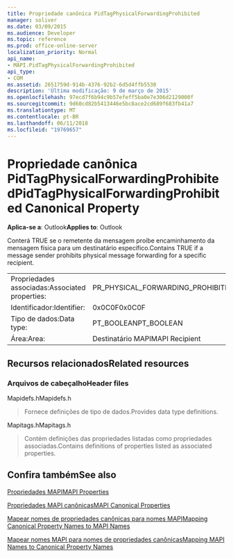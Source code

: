 ```yaml
---
title: Propriedade canônica PidTagPhysicalForwardingProhibited
manager: soliver
ms.date: 03/09/2015
ms.audience: Developer
ms.topic: reference
ms.prod: office-online-server
localization_priority: Normal
api_name:
- MAPI.PidTagPhysicalForwardingProhibited
api_type:
- COM
ms.assetid: 2651759d-914b-4376-92b2-6d5d4ffb5530
description: 'Última modificação: 9 de março de 2015'
ms.openlocfilehash: 97ecd7f6b94c9b57efeff5ba0e7e306d2129000f
ms.sourcegitcommit: 9d60cd82b5413446e5bc8ace2cd689f683fb41a7
ms.translationtype: MT
ms.contentlocale: pt-BR
ms.lasthandoff: 06/11/2018
ms.locfileid: "19769657"
---
```

# <a name="pidtagphysicalforwardingprohibited-canonical-property"></a><span data-ttu-id="00181-103">Propriedade canônica PidTagPhysicalForwardingProhibited</span><span class="sxs-lookup"><span data-stu-id="00181-103">PidTagPhysicalForwardingProhibited Canonical Property</span></span>

  
  
<span data-ttu-id="00181-104">**Aplica-se a**: Outlook</span><span class="sxs-lookup"><span data-stu-id="00181-104">**Applies to**: Outlook</span></span> 
  
<span data-ttu-id="00181-105">Conterá TRUE se o remetente da mensagem proíbe encaminhamento da mensagem física para um destinatário específico.</span><span class="sxs-lookup"><span data-stu-id="00181-105">Contains TRUE if a message sender prohibits physical message forwarding for a specific recipient.</span></span>
  
|||
|:-----|:-----|
|<span data-ttu-id="00181-106">Propriedades associadas:</span><span class="sxs-lookup"><span data-stu-id="00181-106">Associated properties:</span></span>  <br/> |<span data-ttu-id="00181-107">PR_PHYSICAL_FORWARDING_PROHIBITED</span><span class="sxs-lookup"><span data-stu-id="00181-107">PR_PHYSICAL_FORWARDING_PROHIBITED</span></span>  <br/> |
|<span data-ttu-id="00181-108">Identificador:</span><span class="sxs-lookup"><span data-stu-id="00181-108">Identifier:</span></span>  <br/> |<span data-ttu-id="00181-109">0x0C0F</span><span class="sxs-lookup"><span data-stu-id="00181-109">0x0C0F</span></span>  <br/> |
|<span data-ttu-id="00181-110">Tipo de dados:</span><span class="sxs-lookup"><span data-stu-id="00181-110">Data type:</span></span>  <br/> |<span data-ttu-id="00181-111">PT_BOOLEAN</span><span class="sxs-lookup"><span data-stu-id="00181-111">PT_BOOLEAN</span></span>  <br/> |
|<span data-ttu-id="00181-112">Área:</span><span class="sxs-lookup"><span data-stu-id="00181-112">Area:</span></span>  <br/> |<span data-ttu-id="00181-113">Destinatário MAPI</span><span class="sxs-lookup"><span data-stu-id="00181-113">MAPI Recipient</span></span>  <br/> |
   
## <a name="related-resources"></a><span data-ttu-id="00181-114">Recursos relacionados</span><span class="sxs-lookup"><span data-stu-id="00181-114">Related resources</span></span>

### <a name="header-files"></a><span data-ttu-id="00181-115">Arquivos de cabeçalho</span><span class="sxs-lookup"><span data-stu-id="00181-115">Header files</span></span>

<span data-ttu-id="00181-116">Mapidefs.h</span><span class="sxs-lookup"><span data-stu-id="00181-116">Mapidefs.h</span></span>
  
> <span data-ttu-id="00181-117">Fornece definições de tipo de dados.</span><span class="sxs-lookup"><span data-stu-id="00181-117">Provides data type definitions.</span></span>
    
<span data-ttu-id="00181-118">Mapitags.h</span><span class="sxs-lookup"><span data-stu-id="00181-118">Mapitags.h</span></span>
  
> <span data-ttu-id="00181-119">Contém definições das propriedades listadas como propriedades associadas.</span><span class="sxs-lookup"><span data-stu-id="00181-119">Contains definitions of properties listed as associated properties.</span></span>
    
## <a name="see-also"></a><span data-ttu-id="00181-120">Confira também</span><span class="sxs-lookup"><span data-stu-id="00181-120">See also</span></span>



[<span data-ttu-id="00181-121">Propriedades MAPI</span><span class="sxs-lookup"><span data-stu-id="00181-121">MAPI Properties</span></span>](mapi-properties.md)
  
[<span data-ttu-id="00181-122">Propriedades MAPI canônicas</span><span class="sxs-lookup"><span data-stu-id="00181-122">MAPI Canonical Properties</span></span>](mapi-canonical-properties.md)
  
[<span data-ttu-id="00181-123">Mapear nomes de propriedades canônicas para nomes MAPI</span><span class="sxs-lookup"><span data-stu-id="00181-123">Mapping Canonical Property Names to MAPI Names</span></span>](mapping-canonical-property-names-to-mapi-names.md)
  
[<span data-ttu-id="00181-124">Mapear nomes MAPI para nomes de propriedades canônicas</span><span class="sxs-lookup"><span data-stu-id="00181-124">Mapping MAPI Names to Canonical Property Names</span></span>](mapping-mapi-names-to-canonical-property-names.md)

